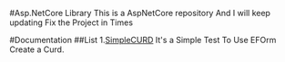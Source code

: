#Asp.NetCore Library
This is a AspNetCore repository 
And I will keep updating
Fix the Project in Times

#Documentation
##List
1.[SimpleCURD](/Doc/SimpleCURD.MD) It's a Simple Test To Use EFOrm Create a Curd.
